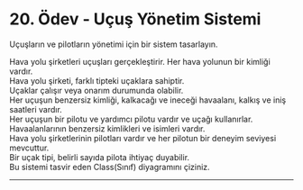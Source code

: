 # 20. Ödev - Uçuş Yönetim Sistemi

Uçuşların ve pilotların yönetimi için bir sistem tasarlayın.  

Hava yolu şirketleri uçuşları gerçekleştirir. Her hava yolunun bir kimliği vardır.  
Hava yolu şirketi, farklı tipteki uçaklara sahiptir.  
Uçaklar çalışır veya onarım durumunda olabilir.  
Her uçuşun benzersiz kimliği, kalkacağı ve ineceği havaalanı, kalkış ve iniş saatleri vardır.  
Her uçuşun bir pilotu ve yardımcı pilotu vardır ve uçağı kullanırlar.  
Havaalanlarının benzersiz kimlikleri ve isimleri vardır.  
Hava yolu şirketlerinin pilotları vardır ve her pilotun bir deneyim seviyesi mevcuttur.  
Bir uçak tipi, belirli sayıda pilota ihtiyaç duyabilir.  
Bu sistemi tasvir eden Class(Sınıf) diyagramını çiziniz.  

----
